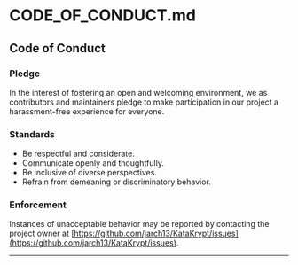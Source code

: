 # CODE_OF_CONDUCT.md

## Code of Conduct

### Pledge

In the interest of fostering an open and welcoming environment, we as contributors and maintainers pledge to make participation in our project a harassment-free experience for everyone.

### Standards

- Be respectful and considerate.
- Communicate openly and thoughtfully.
- Be inclusive of diverse perspectives.
- Refrain from demeaning or discriminatory behavior.

### Enforcement

Instances of unacceptable behavior may be reported by contacting the project owner at [https://github.com/jarch13/KataKrypt/issues](https://github.com/jarch13/KataKrypt/issues).

---

